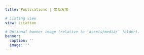 ```yaml
---
title: Publications | 文章发表

# Listing view
view: citation

# Optional banner image (relative to `assets/media/` folder).
banner:
  caption: ''
  image: ''
---
```

